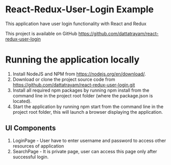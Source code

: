 # **React-Redux-User-Login Example**

This application have user login functionality with React and Redux

This project is available on GitHub https://github.com/dattatrayam/react-redux-user-login

# Running the application locally
1. Install NodeJS and NPM from https://nodejs.org/en/download/.
2. Download or clone the project source code from https://github.com/dattatrayam/react-redux-user-login.git
3. Install all required npm packages by running npm install from the command line in the project root folder (where the package.json is located).
4. Start the application by running npm start from the command line in the project root folder, this will launch a browser displaying the application.


## UI Components
1. LoginPage - User have to enter username and password to access other resources of application
2. SearchPage - It is private page, user can access this page only after successful login.
 
